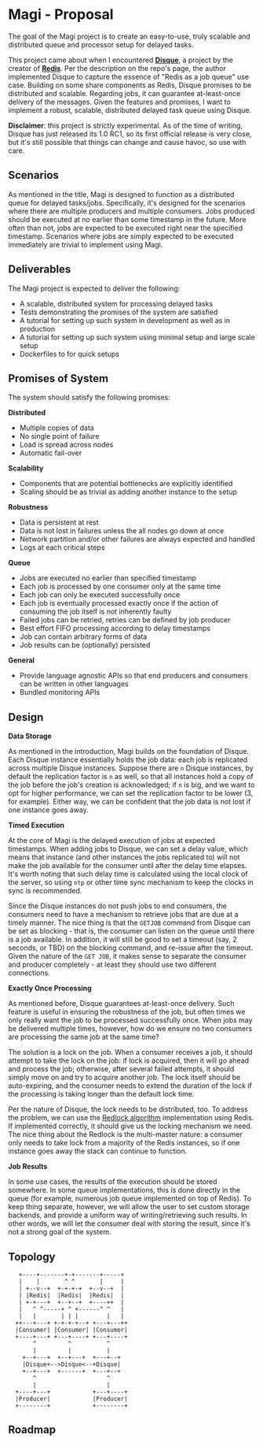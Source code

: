 # Magi - Proposal

The goal of the Magi project is to create an easy-to-use, truly scalable and distributed queue and processor setup for delayed tasks.

This project came about when I encountered [**Disque**](https://github.com/antirez/disque), a project by the creator of [**Redis**](http://redis.io/). Per the description on the repo's page, the author implemented Disque to capture the essence of "Redis as a job queue" use case. Building on some share components as Redis, Disque promises to be distributed and scalable. Regarding jobs, it can guarantee at-least-once delivery of the messages. Given the features and promises, I want to implement a robust, scalable, distributed delayed task queue using Disque.

**Disclaimer**: this project is strictly experimental. As of the time of writing, Disque has just released its 1.0 RC1, so its first official release is very close, but it's still possible that things can change and cause havoc, so use with care.

## Scenarios

As mentioned in the title, Magi is designed to function as a distributed queue for delayed tasks/jobs. Specifically, it's designed for the scenarios where there are multiple producers and multiple consumers. Jobs produced should be executed at no earlier than some timestamp in the future. More often than not, jobs are expected to be executed right near the specified timestamp. Scenarios where jobs are simply expected to be executed immediately are trivial to implement using Magi.

## Deliverables

The Magi project is expected to deliver the following:

- A scalable, distributed system for processing delayed tasks
- Tests demonstrating the promises of the system are satisfied
- A tutorial for setting up such system in development as well as in production
- A tutorial for setting up such system using minimal setup and large scale setup
- Dockerfiles to for quick setups

## Promises of System

The system should satisfy the following promises:

**Distributed**

- Multiple copies of data
- No single point of failure
- Load is spread across nodes
- Automatic fail-over

**Scalability**

- Components that are potential bottlenecks are explicitly identified
- Scaling should be as trivial as adding another instance to the setup

**Robustness**

- Data is persistent at rest
- Data is not lost in failures unless the all nodes go down at once
- Network partition and/or other failures are always expected and handled
- Logs at each critical steps

**Queue**

- Jobs are executed no earlier than specified timestamp
- Each job is processed by one consumer only at the same time
- Each job can only be executed successfully once
- Each job is eventually processed exactly once if the action of consuming the job itself is not inherently faulty
- Failed jobs can be retried, retries can be defined by job producer
- Best effort FIFO processing according to delay timestamps
- Job can contain arbitrary forms of data
- Job results can be (optionally) persisted

**General**

- Provide language agnostic APIs so that end producers and consumers can be written in other languages
- Bundled monitoring APIs

## Design

**Data Storage**

As mentioned in the introduction, Magi builds on the foundation of Disque. Each Disque instance essentially holds the job data: each job is replicated across multiple Disque instances. Suppose there are `n` Disque instances, by default the replication factor is `n` as well, so that all instances hold a copy of the job before the job's creation is acknowledged; if `n` is big, and we want to opt for higher performance, we can set the replication factor to be lower (3, for example). Either way, we can be confident that the job data is not lost if one instance goes away.

**Timed Execution**

At the core of Magi is the delayed execution of jobs at expected timestamps. When adding jobs to Disque, we can set a delay value, which means that instance (and other instances the jobs replicated to) will not make the job available for the consumer until after the delay time elapses. It's worth noting that such delay time is calculated using the local clock of the server, so using `ntp` or other time sync mechanism to keep the clocks in sync is recommended.

Since the Disque instances do not push jobs to end consumers, the consumers need to have a mechanism to retrieve jobs that are due at a timely manner. The nice thing is that the `GETJOB` command from Disque can be set as blocking - that is, the consumer can listen on the queue until there is a job available. In addition, it will still be good to set a timeout (say, 2 seconds, or TBD) on the blocking command, and re-issue after the timeout. Given the nature of the `GET JOB`, it makes sense to separate the consumer and producer completely - at least they should use two different connections.

**Exactly Once Processing**

As mentioned before, Disque guarantees at-least-once delivery. Such feature is useful in ensuring the robustness of the job, but often times we only really want the job to be processed successfully once. When jobs may be delivered multiple times, however, how do we ensure no two consumers are processing the same job at the same time?

The solution is a lock on the job. When a consumer receives a job, it should attempt to take the lock on the job: if lock is acquired, then it will go ahead and process the job; otherwise, after several failed attempts, it should simply move on and try to acquire another job. The lock itself should be auto-expiring, and the consumer needs to extend the duration of the lock if the processing is taking longer than the default lock time.

Per the nature of Disque, the lock needs to be distributed, too. To address the problem, we can use the [Redlock algorithm](http://redis.io/topics/distlock) implementation using Redis. If implemented correctly, it should give us the locking mechanism we need. The nice thing about the Redlock is the multi-master nature: a consumer only needs to take lock from a majority of the Redis instances, so if one instance goes away the stack can continue to function.

**Job Results**

In some use cases, the results of the execution should be stored somewhere. In some queue implementations, this is done directly in the queue (for example, numerous job queue implemented on top of Redis). To keep thing separate, however, we will allow the user to set custom storage backends, and provide a uniform way of writing/retrieving such results. In other words, we will let the consumer deal with storing the result, since it's not a strong goal of the system.

## Topology

```
   +----+-------+-+-------+-----+
   |    |       ^ ^       |     |
   | +--v--+  +-+-+-+  +--v--+  |
   | |Redis|  |Redis|  |Redis|  |
   | +-+---+  +--+--+  +----++  |
   |   ^ ^-----+ ^ +------^ ^   |
   |   |       | | |        |   |
  ++---+---+ +-+-+-+--+ +---+---++
  |Consumer| |Consumer| |Consumer|
  +----+---+ +---+----+ +---+----+
       ^         ^          ^
       |         |          |
    +--+---+  +--+---+  +---+--+
    |Disque+-->Disque<--+Disque|
    +--+---+  +------+  +---+--+
       ^                    ^
       |                    |
  +----+---+            +---+----+
  |Producer|            |Producer|
  +--------+            +--------+
```

## Roadmap

